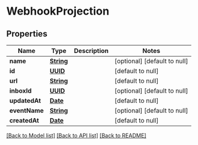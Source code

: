 # WebhookProjection
## Properties

Name | Type | Description | Notes
------------ | ------------- | ------------- | -------------
**name** | [**String**](string) |  | [optional] [default to null]
**id** | [**UUID**](UUID) |  | [default to null]
**url** | [**String**](string) |  | [default to null]
**inboxId** | [**UUID**](UUID) |  | [optional] [default to null]
**updatedAt** | [**Date**](DateTime) |  | [default to null]
**eventName** | [**String**](string) |  | [optional] [default to null]
**createdAt** | [**Date**](DateTime) |  | [default to null]

[[Back to Model list]](../README#documentation-for-models) [[Back to API list]](../README#documentation-for-api-endpoints) [[Back to README]](../README)

